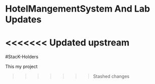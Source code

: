 # HotelMangementSystem And Lab Updates

<<<<<<< Updated upstream
=======
#StacK-Holders

This my project
>>>>>>> Stashed changes

